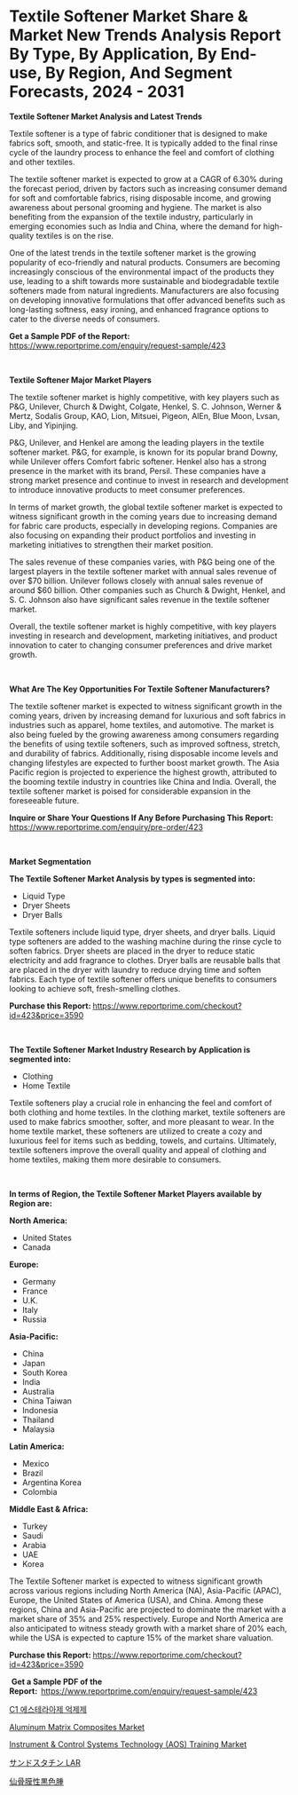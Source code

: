 <p><h1>Textile Softener Market Share & Market New Trends Analysis Report By Type, By Application, By End-use, By Region, And Segment Forecasts, 2024 - 2031</h1></p><p><strong>Textile Softener Market Analysis and Latest Trends</strong></p>
<p><p>Textile softener is a type of fabric conditioner that is designed to make fabrics soft, smooth, and static-free. It is typically added to the final rinse cycle of the laundry process to enhance the feel and comfort of clothing and other textiles.</p><p>The textile softener market is expected to grow at a CAGR of 6.30% during the forecast period, driven by factors such as increasing consumer demand for soft and comfortable fabrics, rising disposable income, and growing awareness about personal grooming and hygiene. The market is also benefiting from the expansion of the textile industry, particularly in emerging economies such as India and China, where the demand for high-quality textiles is on the rise.</p><p>One of the latest trends in the textile softener market is the growing popularity of eco-friendly and natural products. Consumers are becoming increasingly conscious of the environmental impact of the products they use, leading to a shift towards more sustainable and biodegradable textile softeners made from natural ingredients. Manufacturers are also focusing on developing innovative formulations that offer advanced benefits such as long-lasting softness, easy ironing, and enhanced fragrance options to cater to the diverse needs of consumers.</p></p>
<p><strong>Get a Sample PDF of the Report:&nbsp;</strong> <a href="https://www.reportprime.com/enquiry/request-sample/423">https://www.reportprime.com/enquiry/request-sample/423</a></p>
<p>&nbsp;</p>
<p><strong>Textile Softener Major Market Players</strong></p>
<p><p>The textile softener market is highly competitive, with key players such as P&G, Unilever, Church & Dwight, Colgate, Henkel, S. C. Johnson, Werner & Mertz, Sodalis Group, KAO, Lion, Mitsuei, Pigeon, AlEn, Blue Moon, Lvsan, Liby, and Yipinjing. </p><p>P&G, Unilever, and Henkel are among the leading players in the textile softener market. P&G, for example, is known for its popular brand Downy, while Unilever offers Comfort fabric softener. Henkel also has a strong presence in the market with its brand, Persil. These companies have a strong market presence and continue to invest in research and development to introduce innovative products to meet consumer preferences.</p><p>In terms of market growth, the global textile softener market is expected to witness significant growth in the coming years due to increasing demand for fabric care products, especially in developing regions. Companies are also focusing on expanding their product portfolios and investing in marketing initiatives to strengthen their market position.</p><p>The sales revenue of these companies varies, with P&G being one of the largest players in the textile softener market with annual sales revenue of over $70 billion. Unilever follows closely with annual sales revenue of around $60 billion. Other companies such as Church & Dwight, Henkel, and S. C. Johnson also have significant sales revenue in the textile softener market.</p><p>Overall, the textile softener market is highly competitive, with key players investing in research and development, marketing initiatives, and product innovation to cater to changing consumer preferences and drive market growth.</p></p>
<p>&nbsp;</p>
<p><strong>What Are The Key Opportunities For Textile Softener Manufacturers?</strong></p>
<p><p>The textile softener market is expected to witness significant growth in the coming years, driven by increasing demand for luxurious and soft fabrics in industries such as apparel, home textiles, and automotive. The market is also being fueled by the growing awareness among consumers regarding the benefits of using textile softeners, such as improved softness, stretch, and durability of fabrics. Additionally, rising disposable income levels and changing lifestyles are expected to further boost market growth. The Asia Pacific region is projected to experience the highest growth, attributed to the booming textile industry in countries like China and India. Overall, the textile softener market is poised for considerable expansion in the foreseeable future.</p></p>
<p><strong>Inquire or Share Your Questions If Any Before Purchasing This Report:</strong> <a href="https://www.reportprime.com/enquiry/pre-order/423">https://www.reportprime.com/enquiry/pre-order/423</a></p>
<p>&nbsp;</p>
<p><strong>Market Segmentation</strong></p>
<p><strong>The Textile Softener Market Analysis by types is segmented into:</strong></p>
<p><ul><li>Liquid Type</li><li>Dryer Sheets</li><li>Dryer Balls</li></ul></p>
<p><p>Textile softeners include liquid type, dryer sheets, and dryer balls. Liquid type softeners are added to the washing machine during the rinse cycle to soften fabrics. Dryer sheets are placed in the dryer to reduce static electricity and add fragrance to clothes. Dryer balls are reusable balls that are placed in the dryer with laundry to reduce drying time and soften fabrics. Each type of textile softener offers unique benefits to consumers looking to achieve soft, fresh-smelling clothes.</p></p>
<p><strong>Purchase this Report:&nbsp;</strong><a href="https://www.reportprime.com/checkout?id=423&price=3590">https://www.reportprime.com/checkout?id=423&price=3590</a></p>
<p>&nbsp;</p>
<p><strong>The Textile Softener Market Industry Research by Application is segmented into:</strong></p>
<p><ul><li>Clothing</li><li>Home Textile</li></ul></p>
<p><p>Textile softeners play a crucial role in enhancing the feel and comfort of both clothing and home textiles. In the clothing market, textile softeners are used to make fabrics smoother, softer, and more pleasant to wear. In the home textile market, these softeners are utilized to create a cozy and luxurious feel for items such as bedding, towels, and curtains. Ultimately, textile softeners improve the overall quality and appeal of clothing and home textiles, making them more desirable to consumers.</p></p>
<p>&nbsp;</p>
<p><strong>In terms of Region, the Textile Softener Market Players available by Region are:</strong></p>
<p>
    <p> <strong> North America: </strong>
        <ul>
            <li>United States</li>
            <li>Canada</li>
        </ul>
        </p> 
    <p> <strong> Europe: </strong>
        <ul>
            <li>Germany</li>
            <li>France</li>
            <li>U.K.</li>
            <li>Italy</li>
            <li>Russia</li>
        </ul>
        </p> 
    <p> <strong> Asia-Pacific: </strong>
        <ul>
            <li>China</li>
            <li>Japan</li>
            <li>South Korea</li>
            <li>India</li>
            <li>Australia</li>
            <li>China Taiwan</li>
            <li>Indonesia</li>
            <li>Thailand</li>
            <li>Malaysia</li>
        </ul>
        </p> 
    <p> <strong> Latin America: </strong>
        <ul>
            <li>Mexico</li>
            <li>Brazil</li>
            <li>Argentina Korea</li>
            <li>Colombia</li>
        </ul>
        </p> 
    <p> <strong> Middle East & Africa: </strong>
        <ul>
            <li>Turkey</li>
            <li>Saudi</li>
            <li>Arabia</li>
            <li>UAE</li>
            <li>Korea</li>
        </ul>
    </p>
    </p>
<p><p>The Textile Softener market is expected to witness significant growth across various regions including North America (NA), Asia-Pacific (APAC), Europe, the United States of America (USA), and China. Among these regions, China and Asia-Pacific are projected to dominate the market with a market share of 35% and 25% respectively. Europe and North America are also anticipated to witness steady growth with a market share of 20% each, while the USA is expected to capture 15% of the market share valuation.</p></p>
<p><strong>Purchase this Report: </strong><a href="https://www.reportprime.com/checkout?id=423&price=3590">https://www.reportprime.com/checkout?id=423&price=3590</a></p>
<p>&nbsp;<strong>Get a Sample PDF of the Report:&nbsp;&nbsp;</strong><a href="https://www.reportprime.com/enquiry/request-sample/423">https://www.reportprime.com/enquiry/request-sample/423</a></p>
<p><strong></strong></p>
<p><p><a href="https://github.com/trmesnao7959541/Market-Research-Report-List-1/blob/main/5385359193172.md">C1 에스테라아제 억제제</a></p><p><a href="https://github.com/Whitneyboyettebo9kiw7yr13/Market-Research-Report-List-1/blob/main/aluminum-matrix-composites-market.md">Aluminum Matrix Composites Market</a></p><p><a href="https://issuu.com/reportprime-2/docs/instrument-control-systems-technology-aos-training">Instrument & Control Systems Technology (AOS) Training Market</a></p><p><a href="https://github.com/adcxff01450218/Market-Research-Report-List-1/blob/main/4646393193389.md">サンドスタチン LAR</a></p><p><a href="https://github.com/xnljig2898992/Market-Research-Report-List-1/blob/main/1233497193388.md">仙骨膜性黒色腫</a></p></p>